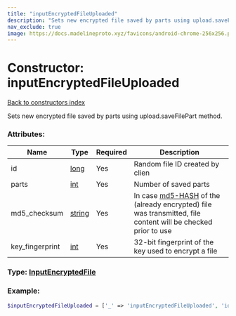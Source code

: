 ```yaml
---
title: "inputEncryptedFileUploaded"
description: "Sets new encrypted file saved by parts using upload.saveFilePart method."
nav_exclude: true
image: https://docs.madelineproto.xyz/favicons/android-chrome-256x256.png
---
```

# Constructor: inputEncryptedFileUploaded  
[Back to constructors index](/API_docs/constructors/index.html)



Sets new encrypted file saved by parts using upload.saveFilePart method.

### Attributes:

| Name     |    Type       | Required | Description |
|----------|---------------|----------|-------------|
|id|[long](/API_docs/types/long.html) | Yes|Random file ID created by clien|
|parts|[int](/API_docs/types/int.html) | Yes|Number of saved parts|
|md5\_checksum|[string](/API_docs/types/string.html) | Yes|In case [md5-HASH](https://en.wikipedia.org/wiki/MD5) of the (already encrypted) file was transmitted, file content will be checked prior to use|
|key\_fingerprint|[int](/API_docs/types/int.html) | Yes|32-bit fingerprint of the key used to encrypt a file|



### Type: [InputEncryptedFile](/API_docs/types/InputEncryptedFile.html)


### Example:

```php
$inputEncryptedFileUploaded = ['_' => 'inputEncryptedFileUploaded', 'id' => long, 'parts' => int, 'md5_checksum' => 'string', 'key_fingerprint' => int];
```  

